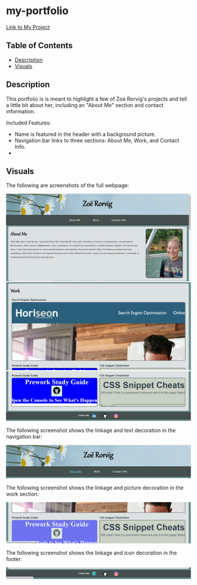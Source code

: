 # my-portfolio

[Link to My Project](https://zoerorvig.github.io/my-portfolio/)

## Table of Contents
- [Description](#description)
- [Visuals](#visuals)

## Description 

This portfolio is is meant to highlight a few of Zoe Rorvig's projects and tell a little bit about her, including an "About Me" section and contact information.

Included Features:
- Name is featured in the header with a background picture. 
- Navigation bar links to three sections: About Me, Work, and Contact Info.
- 

## Visuals 

The following are screenshots of the full webpage:

![screenshot](./assets/images/first-screenshot.PNG)
![screenshot](./assets/images/second-screenshot.PNG)
![screenshot](./assets/images/third-screenshot.PNG)

The following screenshot shows the linkage and text decoration in the navigation bar:

![screenshot](./assets/images/nav-screenshot.PNG)

The following screenshot shows the linkage and picture decoration in the work section:

![screenshot](./assets/images/highlight-screenshot.PNG)

The following screenshot shows the linkage and icon decoration in the footer:

![screenshot](./assets/images/contact-screenshot.PNG)